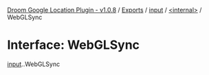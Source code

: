 [Droom Google Location Plugin - v1.0.8](../README.md) / [Exports](../modules.md) / [input](../modules/input.md) / [<internal\>](../modules/input._internal_.md) / WebGLSync

# Interface: WebGLSync

[input](../modules/input.md).[<internal>](../modules/input._internal_.md).WebGLSync
